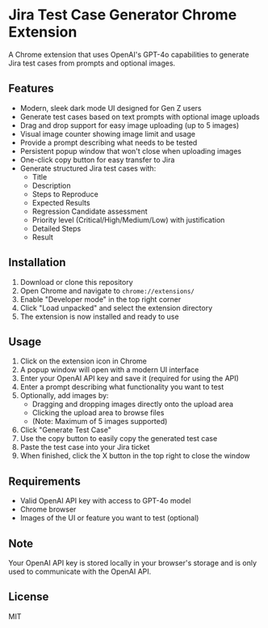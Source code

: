 # Jira Test Case Generator Chrome Extension

A Chrome extension that uses OpenAI's GPT-4o capabilities to generate Jira test cases from prompts and optional images.

## Features

- Modern, sleek dark mode UI designed for Gen Z users
- Generate test cases based on text prompts with optional image uploads
- Drag and drop support for easy image uploading (up to 5 images)
- Visual image counter showing image limit and usage
- Provide a prompt describing what needs to be tested
- Persistent popup window that won't close when uploading images
- One-click copy button for easy transfer to Jira
- Generate structured Jira test cases with:
  - Title
  - Description
  - Steps to Reproduce
  - Expected Results
  - Regression Candidate assessment
  - Priority level (Critical/High/Medium/Low) with justification
  - Detailed Steps
  - Result

## Installation

1. Download or clone this repository
2. Open Chrome and navigate to `chrome://extensions/`
3. Enable "Developer mode" in the top right corner
4. Click "Load unpacked" and select the extension directory
5. The extension is now installed and ready to use

## Usage

1. Click on the extension icon in Chrome
2. A popup window will open with a modern UI interface
3. Enter your OpenAI API key and save it (required for using the API)
4. Enter a prompt describing what functionality you want to test
5. Optionally, add images by:
   - Dragging and dropping images directly onto the upload area
   - Clicking the upload area to browse files
   - (Note: Maximum of 5 images supported)
6. Click "Generate Test Case"
7. Use the copy button to easily copy the generated test case
8. Paste the test case into your Jira ticket
9. When finished, click the X button in the top right to close the window

## Requirements

- Valid OpenAI API key with access to GPT-4o model
- Chrome browser
- Images of the UI or feature you want to test (optional)

## Note

Your OpenAI API key is stored locally in your browser's storage and is only used to communicate with the OpenAI API.

## License

MIT 